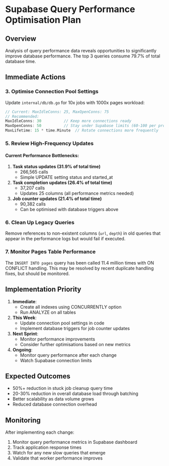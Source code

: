 # Supabase Query Performance Optimisation Plan

## Overview

Analysis of query performance data reveals opportunities to significantly
improve database performance. The top 3 queries consume 79.7% of total database
time.

## Immediate Actions

### 3. Optimise Connection Pool Settings

Update `internal/db/db.go` for 10x jobs with 1000x pages workload:

```go
// Current: MaxIdleConns: 25, MaxOpenConns: 75
// Recommended:
MaxIdleConns: 30          // Keep more connections ready
MaxOpenConns: 50          // Stay under Supabase limits (60-100 per project)
MaxLifetime: 15 * time.Minute  // Rotate connections more frequently
```

### 5. Review High-Frequency Updates

#### Current Performance Bottlenecks:

1. **Task status updates (31.9% of total time)**
   - 266,565 calls
   - Simple UPDATE setting status and started_at
2. **Task completion updates (26.4% of total time)**
   - 37,207 calls
   - Updates 25 columns (all performance metrics needed)
3. **Job counter updates (21.4% of total time)**
   - 90,382 calls
   - Can be optimised with database triggers above

### 6. Clean Up Legacy Queries

Remove references to non-existent columns (`url`, `depth`) in old queries that
appear in the performance logs but would fail if executed.

### 7. Monitor Pages Table Performance

The `INSERT INTO pages` query has been called 11.4 million times with ON
CONFLICT handling. This may be resolved by recent duplicate handling fixes, but
should be monitored.

## Implementation Priority

1. **Immediate**:
   - Create all indexes using CONCURRENTLY option
   - Run ANALYZE on all tables
2. **This Week**:
   - Update connection pool settings in code
   - Implement database triggers for job counter updates
3. **Next Sprint**:
   - Monitor performance improvements
   - Consider further optimisations based on new metrics
4. **Ongoing**:
   - Monitor query performance after each change
   - Watch Supabase connection limits

## Expected Outcomes

- 50%+ reduction in stuck job cleanup query time
- 20-30% reduction in overall database load through batching
- Better scalability as data volume grows
- Reduced database connection overhead

## Monitoring

After implementing each change:

1. Monitor query performance metrics in Supabase dashboard
2. Track application response times
3. Watch for any new slow queries that emerge
4. Validate that worker performance improves
